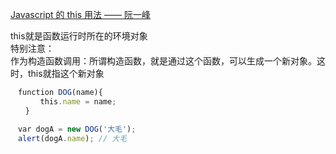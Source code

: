 [Javascript 的 this 用法 —— 阮一峰](http://www.ruanyifeng.com/blog/2010/04/using_this_keyword_in_javascript.html)

this就是函数运行时所在的环境对象  
特别注意：  
作为构造函数调用：所谓构造函数，就是通过这个函数，可以生成一个新对象。这时，this就指这个新对象  
```js
　function DOG(name){
　　　　this.name = name;
　　}

　var dogA = new DOG('大毛');
　alert(dogA.name); // 大毛
```